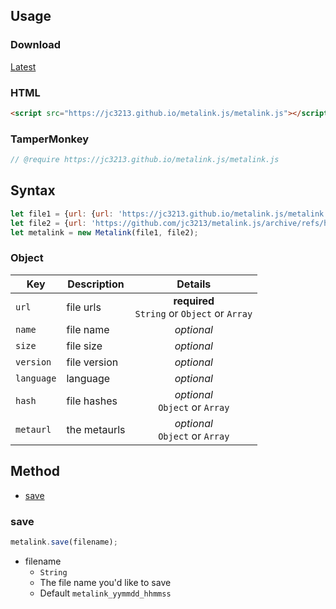 ## Usage

### Download
[Latest](https://jc3213.github.io/metalink.js/metalink.js)

### HTML
```HTML
<script src="https://jc3213.github.io/metalink.js/metalink.js"></script>
```

### TamperMonkey
```javascript
// @require https://jc3213.github.io/metalink.js/metalink.js
```

## Syntax
```javascript
let file1 = {url: {url: 'https://jc3213.github.io/metalink.js/metalink.js', location: 'en'}, version: '0.1.0'};
let file2 = {url: 'https://github.com/jc3213/metalink.js/archive/refs/heads/main.zip', name: 'metalink.js_by_@jc3213.zip'}
let metalink = new Metalink(file1, file2);
```

### Object
| Key       | Description | Details |
|-----------|-------------|:------------:|
| `url`    | file urls   | **required** <br> `String` or `Object` or `Array` |
| `name`    | file name   | *optional* |
| `size`    | file size   | *optional* |
| `version` | file version | *optional* |
| `language`| language    | *optional* |
| `hash`  | file hashes | *optional* <br> `Object` or `Array` |
| `metaurl`| the metaurls | *optional* <br> `Object` or `Array` |

## Method
- [save](#save)

### save
```javascript
metalink.save(filename);
```
- filename
    - `String`
    - The file name you'd like to save
    - Default `metalink_yymmdd_hhmmss`
